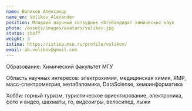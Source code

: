 ```yaml
---
name: Воликов Александр
name_en: Volikov Alexander
position: Младший научный сотрудник <br>Кандидат химических наук
photo: /assets/images/avatars/volikov.jpg
status: staff
weight: 3
istina: https://istina.msu.ru/profile/volikov/
email: ab.volikov@gmail.com
---
```


Образование: Химический факультет МГУ

Область научных интересов: электрохимия, медицинская химия, ЯМР, масс-спектрометрия, метабаломика, DataSciense, хемоинформатика

Хобби: горный туризм, туристическое ориентирование, электроника, фото и видео, шахматы, го, видеоигры, велосипед, лыжи